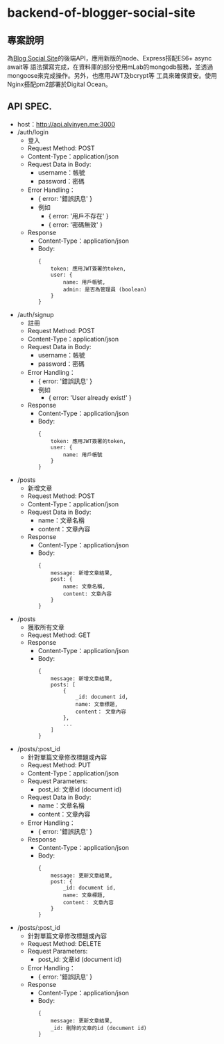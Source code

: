 # backend-of-blogger-social-site

## 專案說明
為[Blog Social Site](https://github.com/alvinyen/blogger-social-site)的後端API，應用新版的node、Express搭配ES6+ async await等 語法撰寫完成，在資料庫的部分使用mLab的mongodb服務，並透過mongoose來完成操作。另外，也應用JWT及bcrypt等 工具來確保資安。使用Nginx搭配pm2部署於Digital Ocean。

## API SPEC.
- host：http://api.alvinyen.me:3000
- /auth/login
    - 登入
    - Request Method: POST
    - Content-Type：application/json
    - Request Data in Body:
        - username：帳號
        - password：密碼
    - Error Handling：
        - { error: '錯誤訊息' }
        - 例如
            - { error: '用戶不存在' }
            - { error: '密碼無效' }
    - Response
        - Content-Type：application/json
        - Body: 
            ```
            {
                token: 應用JWT簽署的token,
                user: {
                    name: 用戶帳號,
                    admin: 是否為管理員 (boolean)
                }
            }
            ```
- /auth/signup
    - 註冊
    - Request Method: POST
    - Content-Type：application/json
    - Request Data in Body:
        - username：帳號
        - password：密碼
    - Error Handling：
        - { error: '錯誤訊息' }
        - 例如
            - { error: 'User already exist!' }
    - Response
        - Content-Type：application/json
        - Body: 
            ```
            {
                token: 應用JWT簽署的token,
                user: {
                    name: 用戶帳號
                }
            }
            ```
- /posts
    - 新增文章
    - Request Method: POST
    - Content-Type：application/json
    - Request Data in Body:
        - name：文章名稱
        - content：文章內容
    - Response
        - Content-Type：application/json
        - Body: 
            ```
            {
                message: 新增文章結果,
                post: {
                    name: 文章名稱,
                    content: 文章內容
                }
            }
            ```
- /posts
    - 獲取所有文章
    - Request Method: GET
    - Response
        - Content-Type：application/json
        - Body: 
            ```
            {
                message: 新增文章結果,
                posts: [
                    { 
                        _id: document id,
                        name: 文章標題,
                        content： 文章內容
                    },
                    ...
                ]
            }
            ```
- /posts/:post_id
    - 針對單篇文章修改標題或內容
    - Request Method: PUT
    - Content-Type：application/json
    - Request Parameters:
        - post_id: 文章id (document id)
    - Request Data in Body:
        - name：文章名稱
        - content：文章內容
    - Error Handling：
        - { error: '錯誤訊息' }
    - Response
        - Content-Type：application/json
        - Body: 
            ```
            {
                message: 更新文章結果,
                post: {
                    _id: document id,
                    name: 文章標題,
                    content： 文章內容
                }
            }
            ```
- /posts/:post_id
    - 針對單篇文章修改標題或內容
    - Request Method: DELETE
    - Request Parameters:
        - post_id: 文章id (document id)
    - Error Handling：
        - { error: '錯誤訊息' }
    - Response
        - Content-Type：application/json
        - Body: 
            ```
            {
                message: 更新文章結果,
                _id: 刪除的文章的id (document id)
            }
            ```

 
